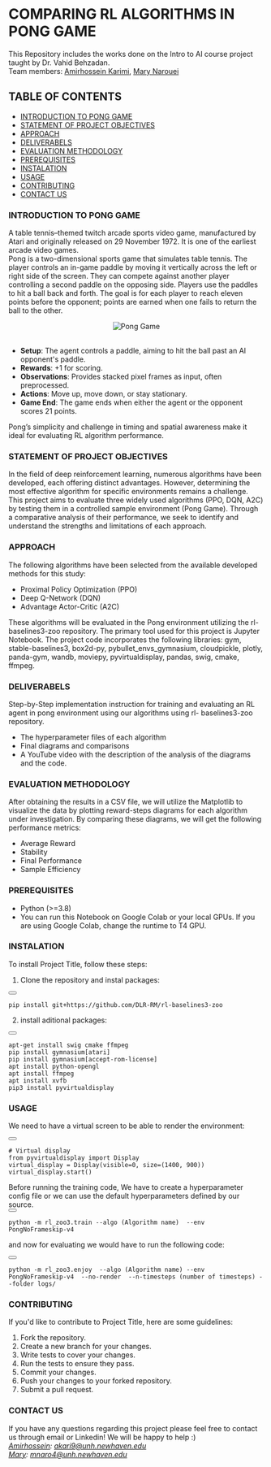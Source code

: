# COMPARING RL ALGORITHMS IN PONG GAME

This Repository includes the works done on the Intro to AI course project taught by Dr. Vahid Behzadan.  
Team members: [Amirhossein Karimi](https://www.linkedin.com/in/amirhosseinkarimi24/), [Mary Narouei](https://www.linkedin.com/in/marynarouei/)  

## TABLE OF CONTENTS
- [INTRODUCTION TO PONG GAME](#introduction-to-pong-game)
- [STATEMENT OF PROJECT OBJECTIVES](#statement-of-project-objectives)
- [APPROACH](#approach)
- [DELIVERABELS](#deliverabels)
- [EVALUATION METHODOLOGY](#evaluation-methodology)
- [PREREQUISITES](#prerequisites)
- [INSTALATION](#instalation)
- [USAGE](#usage)
- [CONTRIBUTING](#contributing)
- [CONTACT US](#contact-us)

### INTRODUCTION TO PONG GAME

A table tennis–themed twitch arcade sports video game, manufactured by Atari and originally released on 29 November 1972. It is one of the earliest arcade video games.  
Pong is a two-dimensional sports game that simulates table tennis. The player controls an in-game paddle by moving it vertically across the left or right side of the screen. They can compete against another player controlling a second paddle on the opposing side. Players use the paddles to hit a ball back and forth. The goal is for each player to reach eleven points before the opponent; points are earned when one fails to return the ball to the other.

<div align="center">
  <img src="https://upload.wikimedia.org/wikipedia/commons/6/62/Pong_Game_Test2.gif" alt="Pong Game">
</div>
<br>

- **Setup**: The agent controls a paddle, aiming to hit the ball past an AI opponent's paddle.  
- **Rewards**: +1 for scoring.  
- **Observations**: Provides stacked pixel frames as input, often preprocessed.  
- **Actions**: Move up, move down, or stay stationary.  
- **Game End**: The game ends when either the agent or the opponent scores 21 points.  

Pong’s simplicity and challenge in timing and spatial awareness make it ideal for evaluating RL algorithm performance.

### STATEMENT OF PROJECT OBJECTIVES

In the field of deep reinforcement learning, numerous algorithms have been developed, each offering distinct advantages. However, determining the most effective algorithm for specific environments remains a challenge. This project aims to evaluate three widely used algorithms (PPO, DQN, A2C) by testing them in a controlled sample environment (Pong Game). Through a comparative analysis of their performance, we seek to identify and understand the strengths and limitations of each approach.

### APPROACH

The following algorithms have been selected from the available developed methods for this study:

- Proximal Policy Optimization (PPO)
- Deep Q-Network (DQN)
- Advantage Actor-Critic (A2C)<br>

These algorithms will be evaluated in the Pong environment utilizing the rl-baselines3-zoo repository. 
The primary tool used for this project is Jupyter Notebook.
The project code incorporates the following libraries: 
gym, stable-baselines3, box2d-py, pybullet_envs_gymnasium, cloudpickle, plotly, panda-gym, wandb, moviepy, pyvirtualdisplay, pandas, swig, cmake, ffmpeg.

### DELIVERABELS

Step-by-Step implementation instruction for training and evaluating an RL agent in pong environment using our algorithms using rl- baselines3-zoo repository.
- The hyperparameter files of each algorithm
- Final diagrams and comparisons
- A YouTube video with the description of the analysis of the diagrams and the code.

### EVALUATION METHODOLOGY

 After obtaining the results in a CSV file, we will utilize the Matplotlib to visualize the data by plotting reward-steps diagrams for each algorithm under investigation. By comparing these diagrams, we will get the following performance metrics:
- Average Reward
- Stability
- Final Performance
- Sample Efficiency

### PREREQUISITES

- Python (>=3.8)
- You can run this Notebook on Google Colab or your local GPUs. If you are using Google Colab, change the runtime to T4 GPU.

### INSTALATION

To install Project Title, follow these steps:
1. Clone the repository and instal packages:<br>

<div><button onclick="copyToClipboard('codeBlock1')"></button><pre id="codeBlock1"><code>pip install git+https://github.com/DLR-RM/rl-baselines3-zoo</code></pre>
</div>

2. install aditional packages:<br>


<div><button onclick="copyToClipboard('codeBlock1')"></button><pre id="codeBlock1"><code>apt-get install swig cmake ffmpeg<br>pip install gymnasium[atari]<br>pip install gymnasium[accept-rom-license]<br>apt install python-opengl<br>apt install ffmpeg<br>apt install xvfb<br>pip3 install pyvirtualdisplay</code></pre>
</div>

### USAGE

We need to have a virtual screen to be able to render the environment: 
<div><button onclick="copyToClipboard('codeBlock1')"></button><pre id="codeBlock1"><code># Virtual display
from pyvirtualdisplay import Display
virtual_display = Display(visible=0, size=(1400, 900))
virtual_display.start()</code></pre>
</div>
Before running the training code, We have to create a hyperparameter config file or we can use the default hyperparameters defined by our source.<br>
<div><button onclick="copyToClipboard('codeBlock1')"></button><pre id="codeBlock1"><code>python -m rl_zoo3.train --algo (Algorithm name)  --env PongNoFrameskip-v4</code></pre>
</div>


and now for evaluating we would have to run the following code:

<div><button onclick="copyToClipboard('codeBlock1')"></button><pre id="codeBlock1"><code>python -m rl_zoo3.enjoy  --algo (Algorithm name) --env PongNoFrameskip-v4  --no-render  --n-timesteps (number of timesteps) --folder logs/</code></pre>
</div>


### CONTRIBUTING

If you'd like to contribute to Project Title, here are some guidelines:

1. Fork the repository.
2. Create a new branch for your changes.
3. Write tests to cover your changes.
4. Run the tests to ensure they pass.
5. Commit your changes.
6. Push your changes to your forked repository.
7. Submit a pull request.

### CONTACT US

If you have any questions regarding this project please feel free to contact us through email or Linkedin! We will be happy to help :) <br>
*[Amirhossein](https://www.linkedin.com/in/amirhosseinkarimi24/): akari9@unh.newhaven.edu<br>*
*[Mary](https://www.linkedin.com/in/marynarouei/): mnaro4@unh.newhaven.edu*

